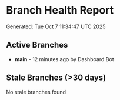 # Branch Health Report
Generated: Tue Oct  7 11:34:47 UTC 2025

## Active Branches
- **main** - 12 minutes ago by Dashboard Bot

## Stale Branches (>30 days)
No stale branches found
